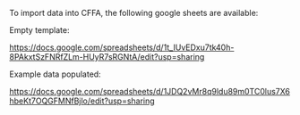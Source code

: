 To import data into CFFA, the following google sheets are available:

Empty template:

https://docs.google.com/spreadsheets/d/1t_IUvEDxu7tk40h-8PAkxtSzFNRfZLm-HUyR7sRGNtA/edit?usp=sharing

Example data populated:

https://docs.google.com/spreadsheets/d/1JDQ2vMr8q9ldu89m0TC0lus7X6hbeKt7OQGFMNfBjlo/edit?usp=sharing

